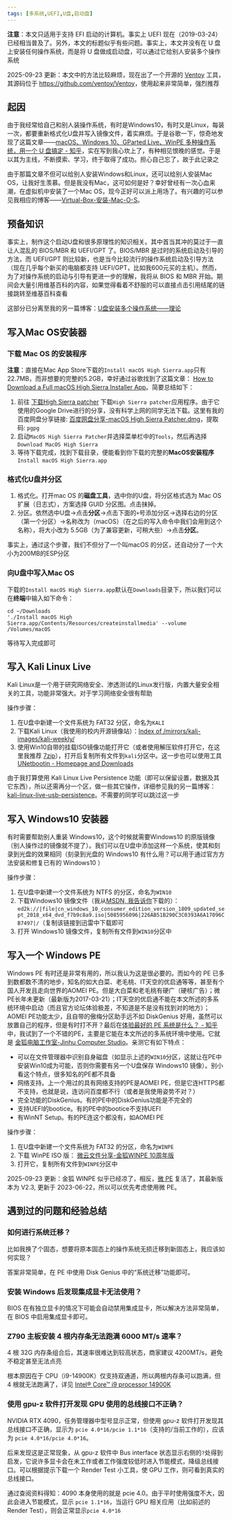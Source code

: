 ```yaml
---
tags: [多系统,UEFI,U盘,启动盘]
---
```


**注意**：本文只适用于支持 EFI 启动的计算机。事实上 UEFI 现在（2019-03-24）已经相当普及了。另外，本文的标题似乎有些问题。事实上，本文并没有在 U 盘上安装任何操作系统，而是将 U 盘做成启动盘，可以通过它给别人安装多个操作系统

2025-09-23 更新：本文中的方法比较麻烦，现在出了一个开源的 [Ventoy](https://www.ventoy.net/cn/index.html) 工具，其源码位于 <https://github.com/ventoy/Ventoy>，使用起来非常简单，强烈推荐

## 起因
由于我经常给自己和别人装操作系统，有时是Windows10，有时又是Linux，每装一次，都要重新格式化U盘并写入镜像文件，着实麻烦。于是谷歌一下，惊奇地发现了这篇文章——[macOS、Windows 10、GParted Live、WinPE 多种操作系统，用一个 U 盘搞定 - 知乎](https://zhuanlan.zhihu.com/p/31361497)，实在写到我心坎上了，有种相见恨晚的感觉。于是以其为主线，不断摸索、学习，终于取得了成功。担心自己忘了，故于此记录之

由于那篇文章不但可以给别人安装Windows和Linux，还可以给别人安装Mac OS，让我好生羡慕。但是我没有Mac，这可如何是好？幸好曾经有一次心血来潮，在虚拟机中安装了一个Mac OS，现今正好可以派上用场了。有兴趣的可以参见我相应的博客——[Virtual-Box-安装-Mac-O-S](https://wsxq2.55555.io/blog/2018/10/21/Virtual-Box-安装-Mac-O-S/)。

## 预备知识
事实上，制作这个启动U盘和很多原理性的知识相关。其中首当其冲的莫过于一直让人混乱的 BIOS/MBR 和 UEFI/GPT 了。BIOS/MBR 是过时的系统启动及引导的方法，而 UEFI/GPT 则比较新，也是当今比较流行的操作系统启动及引导方法（现在几乎每个新买的电脑都支持 UEFI/GPT，比如我600元买的主机）。然而，为了对操作系统的启动与引导有更进一步的理解，我将从 BIOS 和 MBR 开始。期间会大量引用维基百科的内容，如果觉得看着不舒服的可以直接点击引用结尾的链接跳转至维基百科查看

这部分已分离至我的另一篇博客：[U盘安装多个操作系统——理论](https://wsxq2.55555.io/blog/2019/03/24/U盘安装多个操作系统-理论/)

## 写入Mac OS安装器
### 下载 Mac OS 的安装程序
**注意**：直接在Mac App Store下载的`Install macOS High Sierra.app`只有22.7MB，而非想要的完整的5.2GB，幸好通过谷歌找到了这篇文章： [How to Download a Full macOS High Sierra Installer App](https://osxdaily.com/2017/09/27/download-complete-macos-high-sierra-installer/)。简要总结如下：
1. 前往 [下载High Sierra patcher](https://dosdude1.com/highsierra/) 下载`High Sierra patcher`应用程序。由于它使用的Google Drive进行的分享，没有科学上网的同学无法下载。这里有我的百度网盘分享链接: [百度网盘分享-macOS High Sierra Patcher.dmg](https://pan.baidu.com/s/10-xuRJ0sPijlGkoDwj3DDQ)，提取码: `pgpg`
1. 启动`MacOS High Sierra Patcher`并选择菜单栏中的`Tools`，然后再选择`Download MacOS High Sierra`
1. 等待下载完成，找到下载目录，便能看到你下载的完整的**MacOS安装程序**`Install macOS High Sierra.app`

### 格式化U盘并分区
1. 格式化。打开mac OS 的**磁盘工具**，选中你的U盘，将分区格式选为 Mac OS 扩展（日志式），方案选择 GUID 分区图。点击抹掉。
2. 分区。依然选中U盘->点击**分区**->点击下面的`+`号添加分区->选择右边的分区（第一个分区）->名称改为（macOS）（在之后的写入命令中我们会用到这个名称），将大小改为 5.5GB（为了兼容更新，可稍大些）->点击**分区**。

事实上，通过这个步骤，我们不但分了一个叫macOS 的分区，还自动分了一个大小为200MB的ESP分区

### 向U盘中写入Mac OS
下载的`Install macOS High Sierra.app`默认在`Downloads`目录下，所以我们可以在**终端**中输入如下命令：
```
cd ~/Downloads
'./Install macOS High Sierra.app/Contents/Resources/createinstallmedia' --volume /Volumes/macOS
```
等待写入完成即可

## 写入 Kali Linux Live
Kali Linux是一个用于研究网络安全、渗透测试的Linux发行版，内置大量安全相关的工具，功能非常强大。对于学习网络安全很有帮助

操作步骤：
1. 在U盘中新建一个文件系统为 FAT32 分区，命名为`KALI`
1. 下载Kali Linux（我使用的校内开源镜像站）：[Index of /mirrors/kali-images/kali-weekly/](https://linux.xidian.edu.cn/mirrors/kali-images/kali-weekly/)
1. 使用Win10自带的挂载ISO镜像功能打开它（或者使用解压软件打开它，在这里我推荐 [7zip](https://www.7-zip.org/)），打开后复制所有文件到`kali`分区中。这一步也可以使用工具 [UNetbootin - Homepage and Downloads](https://unetbootin.github.io/)

由于我打算使用 Kali Linux Live Persistence 功能（即可以保留设置，数据及其它东西），所以还需再分一个区，做一些其它操作，详细参见我的另一篇博客：[kali-linux-live-usb-persistence](https://wsxq2.55555.io/blog/2019/03/21/kali-linux-live-usb-persistence/)。不需要的同学可以跳过这一步

## 写入 Windows10 安装器
有时需要帮助别人重装 Windows10，这个时候就需要Windows10 的原版镜像（别人操作过的镜像就不提了）。我们可以在U盘中添加这样一个系统，使其和刻录到光盘的效果相同（刻录到光盘的 Windows10 有什么用？可以用于通过官方方法安装和修复已有的 Windows10 ）

操作步骤：
1. 在U盘中新建一个文件系统为 NTFS 的分区，命名为`WIN10`
1. 下载Windows10 镜像文件（我从[MSDN, 我告诉你](https://msdn.itellyou.cn/)下载的）：`ed2k://|file|cn_windows_10_consumer_edition_version_1809_updated_sept_2018_x64_dvd_f7b9c8a9.iso|5085956096|226AB51B290C3C0393A6A17096CB7497|/`（复制该链接到迅雷中下载即可
1. 打开 Windows10 镜像文件，复制所有文件到`WIN10`分区中

## 写入一个 Windows PE
Windows PE 有时还是非常有用的，所以我认为这是很必要的。而如今的 PE 已多到数都数不清的地步，知名的如大白菜、老毛桃、IT天空的优启通等等，甚至有个国人开发且走向世界的AOMEI PE。但是大白菜和老毛桃有硬广（硬核广告）；微PE长年未更新（最新版为2017-03-21）；IT天空的优启通不能在本文所述的多系统环境中启动（而且官方论坛体验极差，不知道是不是没有找到对的地方）；AOMEI PE功能太少，且自带的傲梅分区助手远不如 DiskGenius 好用，虽然可以放置自己的程序，但是有时打不开？最后在[体验最好的 PE 系统是什么？ - 知乎](https://www.zhihu.com/question/40137216)中，我试到了一个不错的PE，主要是它能在本文所述的多系统环境中使用。它就是 [金狐电脑工作室-Jinhu Computer Studio](https://www.jinhu.me/default.asp?cateID=6)。亲测它有如下特点：
* 可以在文件管理器中识别自身磁盘（如显示上述的`WIN10`分区，这就让在PE中安装Win10成为可能，否则你需要有另一个U盘保存 Windows10 镜像）。别小看这个特点，很多知名的PE都不具备
* 网络支持。上一个用过的具有网络支持的PE是AOMEI PE，但是它连HTTPS都不支持，也就是说，连访问百度都不行（或者是我使用姿势不对？）
* 完全功能的DiskGenius。有的PE中的DiskGenius功能是不完全的
* 支持UEFI的bootice。有的PE中的bootice不支持UEFI
* 有WinNT Setup。有的PE连这个都没有，如AOMEI PE

操作步骤：
1. 在U盘中新建一个文件系统为 FAT32 的分区，命名为`WINPE`
1. 下载 WinPE ISO 版： [微云文件分享-金狐WINPE 10周年版](https://share.weiyun.com/3e9caa931585d9df0b7e1023298f58ba)
1. 打开它，复制所有文件到`WINPE`分区中

2025-09-23 更新：金狐 WINPE 似乎已经凉了，相反，[微 PE](https://www.wepe.com.cn/) 复活了，其最新版本为 V2.3, 更新于 2023-06-22，所以可以优先考虑使用微 PE。

## 遇到过的问题和经验总结

### 如何进行系统迁移？

比如我换了个固态，想要将原本固态上的操作系统无损迁移到新固态上，我应该如何实现？

答案非常简单，在 PE 中使用 Disk Genius 中的“系统迁移”功能即可。

### 安装 Windows 后发现集成显卡无法使用？

BIOS 在有独立显卡的情况下可能会自动禁用集成显卡，所以解决方法非常简单，在 BIOS 中启用集成显卡即可。

### Z790 主板安装 4 根内存条无法跑满 6000 MT/s 速率？

4 根 32G 内存条组合后，其速率很难达到较高状态，商家建议 4200MT/s，避免不稳定甚至无法点亮

根本原因在于 CPU（i9-14900K）仅支持双通道，所以两根内存条可以跑满，但 4 根就无法跑满了，详见 [Intel® Core™ i9 processor 14900K](https://www.intel.com/content/www/us/en/products/sku/236773/intel-core-i9-processor-14900k-36m-cache-up-to-6-00-ghz/specifications.html)

### 使用 gpu-z 软件打开发现 GPU 使用的总线接口不正确？

NVIDIA RTX 4090，任务管理器中型号显示正常，但使用 gpu-z 软件打开发现其总线接口不正确，显示为 `pcie 4.0*16/pcie 1.1*16`（支持的/当前工作的），应该为 `pcie 4.0*16/pcie 4.0*16`。

后来发现这是正常现象，从 gpu-z 软件中 Bus interface 状态显示右侧的`?`处得到启发，它说许多显卡会在未工作或者工作强度较低时进入节能模式，降级总线接口。可以根据提示下载一个 Render Test 小工具，使 GPU 工作，则可看到真实的总线接口。

通过查阅资料得知：4090 本身使用的就是 pcie 4.0。由于平时使用强度不大，因此会进入节能模式，显示 `pcie 1.1*16`，当运行 GPU 相关应用（比如前述的 Render Test），则会正常显示`pcie 4.0*16`
